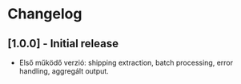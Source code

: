 # Changelog

## [1.0.0] - Initial release
- Első működő verzió: shipping extraction, batch processing, error handling, aggregált output.
